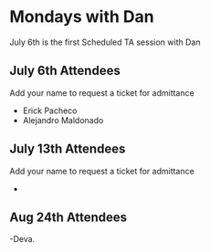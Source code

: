 # Mondays with Dan

July 6th is the first Scheduled TA session with Dan

## July 6th Attendees

Add your name to request a ticket for admittance

 - Erick Pacheco
 - Alejandro Maldonado

 ## July 13th Attendees

Add your name to request a ticket for admittance

 -
 ## Aug 24th Attendees
 
 -Deva.
 